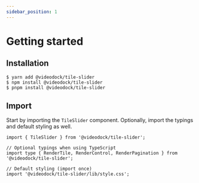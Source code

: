 ```yaml
---
sidebar_position: 1
---
```


# Getting started

## Installation

```shell
$ yarn add @videodock/tile-slider
$ npm install @videodock/tile-slider
$ pnpm install @videodock/tile-slider
```

## Import

Start by importing the <code>TileSlider</code> component. Optionally, import the typings and default styling as well.

```tsx title="App.tsx"
import { TileSlider } from '@videodock/tile-slider';

// Optional typings when using TypeScript
import type { RenderTile, RenderControl, RenderPagination } from '@videodock/tile-slider';

// Default styling (import once)
import '@videodock/tile-slider/lib/style.css';
```
